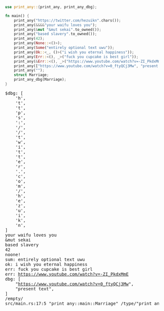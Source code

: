 ```rust
use print_any::{print_any, print_any_dbg};

fn main() {
    print_any("https://twitter.com/hezuikn".chars());
    print_any(&&&&"your waifu loves you");
    print_any(&mut "&mut sekai".to_owned());
    print_any("based slavery".to_owned());
    print_any(42);
    print_any(None::<()>);
    print_any(Some("entirely optional text uwu"));
    print_any(Ok::<_, ()>("i wish you eternal happiness"));
    print_any(Err::<(), _>("fuck you cupcake is best girl"));
    print_any(&Err::<(), _>("https://www.youtube.com/watch?v=-ZI_PkdxMmE"));
    print_any(["https://www.youtube.com/watch?v=0_ftyQCj3Mw", "present text"]);
    print_any("");
    struct Marriage;
    print_any_dbg(Marriage);
}
```

<pre>
$dbg: [
    'h',
    't',
    't',
    'p',
    's',
    ':',
    '/',
    '/',
    't',
    'w',
    'i',
    't',
    't',
    'e',
    'r',
    '.',
    'c',
    'o',
    'm',
    '/',
    'h',
    'e',
    'z',
    'u',
    'i',
    'k',
    'n',
]
your waifu loves you
&mut sekai
based slavery
42
noone!
sum: entirely optional text uwu
ok: i wish you eternal happiness
err: fuck you cupcake is best girl
err: <a href="https://www.youtube.com/watch?v=-ZI_PkdxMmE">https://www.youtube.com/watch?v=-ZI_PkdxMmE</a>
dbg: [
    "<a href="https://www.youtube.com/watch?v=0_ftyQCj3Mw">https://www.youtube.com/watch?v=0_ftyQCj3Mw</a>",
    "present text",
]
/empty/
src/main.rs:17:5 "print_any::main::Marriage" /type/"print_any::main::Marriage"
</pre>
